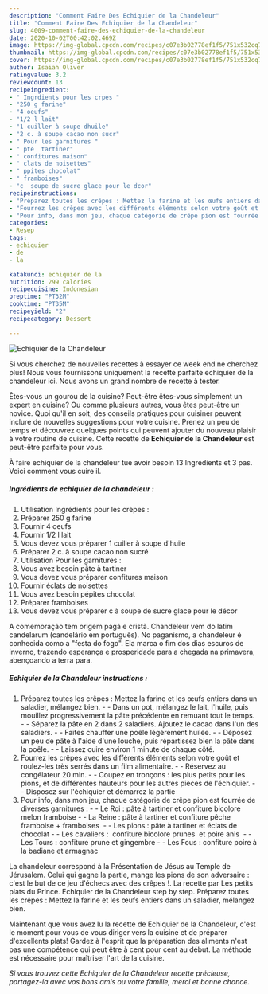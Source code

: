 ```yaml
---
description: "Comment Faire Des Echiquier de la Chandeleur"
title: "Comment Faire Des Echiquier de la Chandeleur"
slug: 4009-comment-faire-des-echiquier-de-la-chandeleur
date: 2020-10-02T00:42:02.469Z
image: https://img-global.cpcdn.com/recipes/c07e3b02778ef1f5/751x532cq70/echiquier-de-la-chandeleur-photo-principale-de-la-recette.jpg
thumbnail: https://img-global.cpcdn.com/recipes/c07e3b02778ef1f5/751x532cq70/echiquier-de-la-chandeleur-photo-principale-de-la-recette.jpg
cover: https://img-global.cpcdn.com/recipes/c07e3b02778ef1f5/751x532cq70/echiquier-de-la-chandeleur-photo-principale-de-la-recette.jpg
author: Isaiah Oliver
ratingvalue: 3.2
reviewcount: 13
recipeingredient:
- " Ingrdients pour les crpes "
- "250 g farine"
- "4 oeufs"
- "1/2 l lait"
- "1 cuiller à soupe dhuile"
- "2 c. à soupe cacao non sucr"
- " Pour les garnitures "
- " pte  tartiner"
- " confitures maison"
- " clats de noisettes"
- " ppites chocolat"
- " framboises"
- "c  soupe de sucre glace pour le dcor"
recipeinstructions:
- "Préparez toutes les crêpes : Mettez la farine et les œufs entiers dans un saladier, mélangez bien.  Dans un pot, mélangez le lait, l&#39;huile, puis mouillez progressivement la pâte précédente en remuant tout le temps.  Séparez la pâte en 2 dans 2 saladiers. Ajoutez le cacao dans l&#39;un des saladiers.  Faites chauffer une poêle légèrement huilée.  Déposez un peu de pâte à l&#39;aide d&#39;une louche, puis répartissez bien la pâte dans la poêle.  Laissez cuire environ 1 minute de chaque côté."
- "Fourrez les crêpes avec les différents éléments selon votre goût et roulez-les très serrés dans un film alimentaire.  Réservez au congélateur 20 min.  Coupez en tronçons : les plus petits pour les pions, et de différentes hauteurs pour les autres pièces de l&#39;échiquier.  Disposez sur l&#39;échiquier et démarrez la partie"
- "Pour info, dans mon jeu, chaque catégorie de crêpe pion est fourrée de diverses garnitures :  Le Roi : pâte à tartiner et confiture bicolore melon framboise  La Reine : pâte à tartiner et confiture pêche framboise + framboises   Les pions : pâte à tartiner et éclats de chocolat  Les cavaliers :  confiture bicolore prunes  et poire anis   Les Tours : confiture prune et gingembre  Les Fous : confiture poire à la badiane et armagnac"
categories:
- Resep
tags:
- echiquier
- de
- la

katakunci: echiquier de la 
nutrition: 299 calories
recipecuisine: Indonesian
preptime: "PT32M"
cooktime: "PT35M"
recipeyield: "2"
recipecategory: Dessert

---
```



![Echiquier de la Chandeleur](https://img-global.cpcdn.com/recipes/c07e3b02778ef1f5/751x532cq70/echiquier-de-la-chandeleur-photo-principale-de-la-recette.jpg)

Si vous cherchez de nouvelles recettes à essayer ce week end ne cherchez plus! Nous vous fournissons uniquement la recette parfaite echiquier de la chandeleur ici. Nous avons un grand nombre de recette à tester.

Êtes-vous un gourou de la cuisine? Peut-être êtes-vous simplement un expert en cuisine? Ou comme plusieurs autres, vous êtes peut-être un novice. Quoi qu'il en soit, des conseils pratiques pour cuisiner peuvent inclure de nouvelles suggestions pour votre cuisine. Prenez un peu de temps et découvrez quelques points qui peuvent ajouter du nouveau plaisir à votre routine de cuisine. Cette recette de <strong> Echiquier de la Chandeleur </strong> est peut-être parfaite pour vous.

<!--inarticleads1-->

À faire echiquier de la chandeleur tue avoir besoin 13 Ingrédients et 3 pas. Voici comment vous cuire il.

##### Ingrédients de echiquier de la chandeleur :

1. Utilisation  Ingrédients pour les crèpes :
1. Préparer 250 g farine
1. Fournir 4 oeufs
1. Fournir 1/2 l lait
1. Vous devez vous préparer 1 cuiller à soupe d&#39;huile
1. Préparer 2 c. à soupe cacao non sucré
1. Utilisation  Pour les garnitures :
1. Vous avez besoin  pâte à tartiner
1. Vous devez vous préparer  confitures maison
1. Fournir  éclats de noisettes
1. Vous avez besoin  pépites chocolat
1. Préparer  framboises
1. Vous devez vous préparer c à soupe de sucre glace pour le décor


A comemoração tem origem pagã e cristã. Chandeleur vem do latim candelarum (candelário em português). No paganismo, a chandeleur é conhecida como a &#34;festa do fogo&#34;. Ela marca o fim dos dias escuros de inverno, trazendo esperança e prosperidade para a chegada na primavera, abençoando a terra para. 

<!--inarticleads2-->

##### Echiquier de la Chandeleur instructions :

1. Préparez toutes les crêpes : Mettez la farine et les œufs entiers dans un saladier, mélangez bien. -  - Dans un pot, mélangez le lait, l&#39;huile, puis mouillez progressivement la pâte précédente en remuant tout le temps. -  - Séparez la pâte en 2 dans 2 saladiers. Ajoutez le cacao dans l&#39;un des saladiers. -  - Faites chauffer une poêle légèrement huilée. -  - Déposez un peu de pâte à l&#39;aide d&#39;une louche, puis répartissez bien la pâte dans la poêle. -  - Laissez cuire environ 1 minute de chaque côté.
1. Fourrez les crêpes avec les différents éléments selon votre goût et roulez-les très serrés dans un film alimentaire. -  - Réservez au congélateur 20 min. -  - Coupez en tronçons : les plus petits pour les pions, et de différentes hauteurs pour les autres pièces de l&#39;échiquier. -  - Disposez sur l&#39;échiquier et démarrez la partie
1. Pour info, dans mon jeu, chaque catégorie de crêpe pion est fourrée de diverses garnitures : -  - Le Roi : pâte à tartiner et confiture bicolore melon framboise -  - La Reine : pâte à tartiner et confiture pêche framboise + framboises  -  - Les pions : pâte à tartiner et éclats de chocolat -  - Les cavaliers :  confiture bicolore prunes  et poire anis  -  - Les Tours : confiture prune et gingembre -  - Les Fous : confiture poire à la badiane et armagnac


La chandeleur correspond à la Présentation de Jésus au Temple de Jérusalem. Celui qui gagne la partie, mange les pions de son adversaire : c&#39;est le but de ce jeu d&#39;échecs avec des crêpes !. La recette par Les petits plats du Prince. Echiquier de la Chandeleur step by step. Préparez toutes les crêpes : Mettez la farine et les œufs entiers dans un saladier, mélangez bien. 

<!--inarticleads1-->

<p>
Maintenant que vous avez lu la recette de Echiquier de la Chandeleur, c'est le moment pour vous de vous diriger vers la cuisine et de préparer d'excellents plats! Gardez à l'esprit que la préparation des aliments n'est pas une compétence qui peut être à cent pour cent au début. La méthode est nécessaire pour maîtriser l'art de la cuisine.
</p>

<p>
<i>Si vous trouvez cette Echiquier de la Chandeleur recette précieuse, partagez-la avec vos bons amis ou votre famille, merci et bonne chance.</i>
</p>
